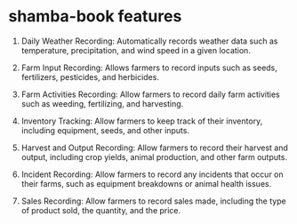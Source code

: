 # shamba-book features
1. Daily Weather Recording: Automatically records weather data such as temperature, precipitation, and wind speed in a given location. 

2. Farm Input Recording: Allows farmers to record inputs such as seeds, fertilizers, pesticides, and herbicides. 

3. Farm Activities Recording: Allow farmers to record daily farm activities such as weeding, fertilizing, and harvesting. 

4. Inventory Tracking: Allow farmers to keep track of their inventory, including equipment, seeds, and other inputs. 

5. Harvest and Output Recording: Allow farmers to record their harvest and output, including crop yields, animal production, and other farm outputs. 

6. Incident Recording: Allow farmers to record any incidents that occur on their farms, such as equipment breakdowns or animal health issues. 

7. Sales Recording: Allow farmers to record sales made, including the type of product sold, the quantity, and the price. 